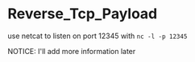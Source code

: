 # Reverse_Tcp_Payload

use netcat to listen on port 12345 with `nc -l -p 12345`

NOTICE: I'll add more information later
